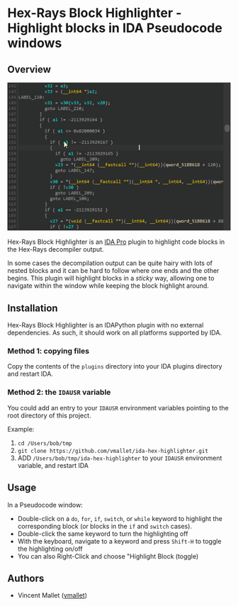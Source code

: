 # Hex-Rays Block Highlighter - Highlight blocks in IDA Pseudocode windows

## Overview

![demo](images/ida-hex-highlighter-demo.gif)

Hex-Rays Block Highlighter is an
[IDA Pro](https://www.hex-rays.com/products/ida/) plugin to highlight 
code blocks in the Hex-Rays decompiler output. 

In some cases the decompilation output can be quite hairy with lots of 
nested blocks and it can be hard to follow where one ends and the 
other begins. This plugin will highlight blocks in a _sticky_ way, 
allowing one to navigate within the window while keeping the block 
highlight around.

## Installation

Hex-Rays Block Highlighter is an IDAPython plugin with no external 
dependencies. As such, it should work on all platforms supported by 
IDA.

### Method 1: copying files
Copy the contents of the `plugins` directory into your IDA plugins 
directory and restart IDA.

### Method 2: the `IDAUSR` variable
You could add an entry to your `IDAUSR` environment variables pointing
to the root directory of this project. 

Example:

1. `cd /Users/bob/tmp`
2. `git clone https://github.com/vmallet/ida-hex-highlighter.git`
3. ADD `/Users/bob/tmp/ida-hex-highlighter` to your `IDAUSR` environment 
variable, and restart IDA


## Usage

In a Pseudocode window:
* Double-click on a `do`, `for`, `if`, `switch`, or `while` keyword to 
highlight the corresponding block (or blocks in the `if` and `switch` 
cases).
* Double-click the same keyword to turn the highlighting off
* With the keyboard, navigate to a keyword and press `Shift-H` to toggle
the highlighting on/off
* You can also Right-Click and choose "Highlight Block (toggle)

## Authors

* Vincent Mallet ([vmallet](https://github.com/vmallet))